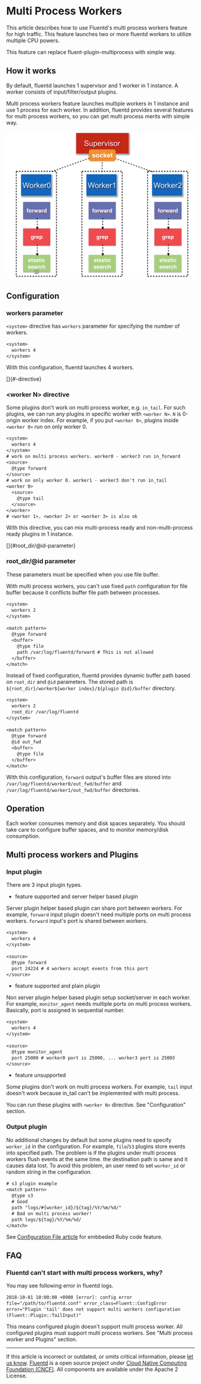 # Multi Process Workers

This article describes how to use Fluentd's multi process workers
feature for high traffic. This feature launches two or more fluentd
workers to utilize multiple CPU powers.

This feature can replace fluent-plugin-multiprocess with simple way.


## How it works

By default, fluentd launches 1 supervisor and 1 worker in 1 instance. A
worker consists of input/filter/output plugins.

Multi process workers feature launches multiple workers in 1 instance
and use 1 process for each worker. In addition, fluentd provides several
features for multi process workers, so you can get multi process merits
with simple way.

![](/images/multi-process-workers.png)


## Configuration


### workers parameter

`<system>` directive has `workers` parameter for specifying the number
of workers.

``` {.CodeRay}
<system>
  workers 4
</system>
```

With this configuration, fluentd launches 4 workers.

[]{#<worker-n>-directive}

### \<worker N\> directive

Some plugins don't work on multi process worker, e.g. `in_tail`. For
such plugins, we can run any plugins in specific worker with
`<worker N>`. `N` is 0-origin worker index. For example, if you put
`<worker 0>`, plugins inside `<worker 0>` run on only worker 0.

``` {.CodeRay}
<system>
  workers 4
</system>
# work on multi process workers. worker0 - worker3 run in_forward
<source>
  @type forward
</source>
# work on only worker 0. worker1 - worker3 don't run in_tail
<worker 0>
  <source>
    @type tail
  </source>
</worker>
# <worker 1>, <worker 2> or <worker 3> is also ok
```

With this directive, you can mix multi-process ready and
non-multi-process ready plugins in 1 instance.

[]{#root_dir/@id-parameter}

### root\_dir/\@id parameter

These parameters must be specified when you use file buffer.

With multi process workers, you can't use fixed `path` configuration for
file buffer because it conflicts buffer file path between processes.

``` {.CodeRay}
<system>
  workers 2
</system>

<match pattern>
  @type forward
  <buffer>
    @type file
    path /var/log/fluentd/forward # This is not allowed
  </buffer>
</match>
```

Instead of fixed configuration, fluentd provides dynamic buffer path
based on `root_dir` and `@id` parameters. The stored path is
`${root_dir}/worker${worker index}/${plugin @id}/buffer` directory.

``` {.CodeRay}
<system>
  workers 2
  root_dir /var/log/fluentd
</system>

<match pattern>
  @type forward
  @id out_fwd
  <buffer>
    @type file
  </buffer>
</match>
```

With this configuration, `forward` output's buffer files are stored into
`/var/log/fluentd/worker0/out_fwd/buffer` and
`/var/log/fluentd/worker1/out_fwd/buffer` directories.


## Operation

Each worker consumes memory and disk spaces separately. You should take
care to configure buffer spaces, and to monitor memory/disk consumption.


## Multi process workers and Plugins


### Input plugin

There are 3 input plugin types.

-   feature supported and server helper based plugin

Server plugin helper based plugin can share port between workers. For
example, `forward` input plugin doesn't need multiple ports on multi
process workers. `forward` input's port is shared between workers.

``` {.CodeRay}
<system>
  workers 4
</system>

<source>
  @type forward
  port 24224 # 4 workers accept events from this port
</source>
```

-   feature supported and plain plugin

Non server plugin helper based plugin setup socket/server in each
worker. For example, `monitor_agent` needs multiple ports on multi
process workers. Basically, port is assigned in sequential number.

``` {.CodeRay}
<system>
  workers 4
</system>

<source>
  @type monitor_agent
  port 25000 # worker0 port is 25000, ... worker3 port is 25003
</source>
```

-   feature unsupported

Some plugins don't work on multi process workers. For example, `tail`
input doesn't work because in\_tail can't be implemented with multi
process.

You can run these plugins with `<worker N>` directive. See
"Configuration" section.


### Output plugin

No additional changes by default but some plugins need to specify
`worker_id` in the configuration. For example, `file`/`S3` plugins store
events into specified path. The problem is if the plugins under multi
process workers flush events at the same time. the destination path is
same and it causes data lost. To avoid this problem, an user need to set
`worker_id` or random string in the configuration.

``` {.CodeRay}
# s3 plugin example
<match pattern>
  @type s3
  # Good
  path "logs/#{worker_id}/${tag}/%Y/%m/%d/"
  # Bad on multi process worker!
  path logs/${tag}/%Y/%m/%d/
</match>
```

See [Configuration File article](/articles/config-file.md/#embedded-ruby-code) for
embbeded Ruby code feature.


## FAQ


### Fluentd can't start with multi process workers, why?

You may see following error in fluentd logs.

``` {.CodeRay}
2018-10-01 10:00:00 +0900 [error]: config error file="/path/to/fluentd.conf" error_class=Fluent::ConfigError error="Plugin 'tail' does not support multi workers configuration (Fluent::Plugin::TailInput)"
```

This means configured plugin doesn't support multi process worker. All
configured plugins must support multi process workers. See "Multi
process worker and Plugins" section.


------------------------------------------------------------------------

If this article is incorrect or outdated, or omits critical information, please [let us know](https://github.com/fluent/fluentd-docs/issues?state=open).
[Fluentd](http://www.fluentd.org/) is a open source project under [Cloud Native Computing Foundation (CNCF)](https://cncf.io/). All components are available under the Apache 2 License.

